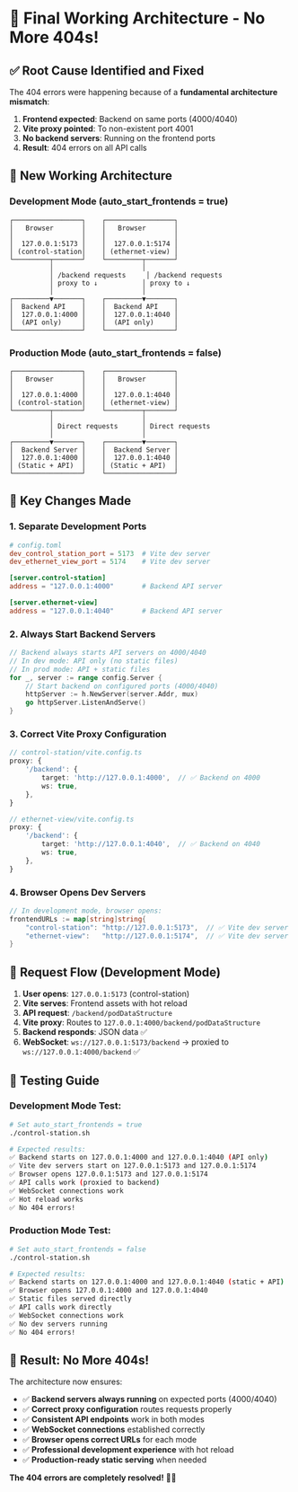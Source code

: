 # 🎯 Final Working Architecture - No More 404s!

## ✅ **Root Cause Identified and Fixed**

The 404 errors were happening because of a **fundamental architecture mismatch**:

1. **Frontend expected**: Backend on same ports (4000/4040)
2. **Vite proxy pointed**: To non-existent port 4001
3. **No backend servers**: Running on the frontend ports
4. **Result**: 404 errors on all API calls

## 🚀 **New Working Architecture**

### **Development Mode** (auto_start_frontends = true)

```
┌─────────────────┐    ┌─────────────────┐
│   Browser       │    │   Browser       │
│                 │    │                 │
│  127.0.0.1:5173 │    │  127.0.0.1:5174 │
│ (control-station│    │ (ethernet-view) │
└─────────┬───────┘    └─────────┬───────┘
          │                      │
          │ /backend requests     │ /backend requests
          │ proxy to ↓           │ proxy to ↓
          │                      │
┌─────────▼───────┐    ┌─────────▼───────┐
│  Backend API    │    │  Backend API    │
│  127.0.0.1:4000 │    │  127.0.0.1:4040 │
│  (API only)     │    │  (API only)     │
└─────────────────┘    └─────────────────┘
```

### **Production Mode** (auto_start_frontends = false)

```
┌─────────────────┐    ┌─────────────────┐
│   Browser       │    │   Browser       │
│                 │    │                 │
│  127.0.0.1:4000 │    │  127.0.0.1:4040 │
│ (control-station│    │ (ethernet-view) │
└─────────┬───────┘    └─────────┬───────┘
          │                      │
          │ Direct requests      │ Direct requests
          │                      │
┌─────────▼───────┐    ┌─────────▼───────┐
│  Backend Server │    │  Backend Server │
│  127.0.0.1:4000 │    │  127.0.0.1:4040 │
│ (Static + API)  │    │ (Static + API)  │
└─────────────────┘    └─────────────────┘
```

## 🔧 **Key Changes Made**

### 1. **Separate Development Ports**
```toml
# config.toml
dev_control_station_port = 5173  # Vite dev server
dev_ethernet_view_port = 5174    # Vite dev server

[server.control-station]
address = "127.0.0.1:4000"       # Backend API server

[server.ethernet-view]
address = "127.0.0.1:4040"       # Backend API server
```

### 2. **Always Start Backend Servers**
```go
// Backend always starts API servers on 4000/4040
// In dev mode: API only (no static files)
// In prod mode: API + static files
for _, server := range config.Server {
    // Start backend on configured ports (4000/4040)
    httpServer := h.NewServer(server.Addr, mux)
    go httpServer.ListenAndServe()
}
```

### 3. **Correct Vite Proxy Configuration**
```typescript
// control-station/vite.config.ts
proxy: {
    '/backend': {
        target: 'http://127.0.0.1:4000',  // ✅ Backend on 4000
        ws: true,
    },
}

// ethernet-view/vite.config.ts
proxy: {
    '/backend': {
        target: 'http://127.0.0.1:4040',  // ✅ Backend on 4040
        ws: true,
    },
}
```

### 4. **Browser Opens Dev Servers**
```go
// In development mode, browser opens:
frontendURLs := map[string]string{
    "control-station": "http://127.0.0.1:5173",  // ✅ Vite dev server
    "ethernet-view":   "http://127.0.0.1:5174",  // ✅ Vite dev server
}
```

## 🎯 **Request Flow (Development Mode)**

1. **User opens**: `127.0.0.1:5173` (control-station)
2. **Vite serves**: Frontend assets with hot reload
3. **API request**: `/backend/podDataStructure`
4. **Vite proxy**: Routes to `127.0.0.1:4000/backend/podDataStructure`
5. **Backend responds**: JSON data ✅
6. **WebSocket**: `ws://127.0.0.1:5173/backend` → proxied to `ws://127.0.0.1:4000/backend` ✅

## 🧪 **Testing Guide**

### **Development Mode Test:**
```bash
# Set auto_start_frontends = true
./control-station.sh

# Expected results:
✅ Backend starts on 127.0.0.1:4000 and 127.0.0.1:4040 (API only)
✅ Vite dev servers start on 127.0.0.1:5173 and 127.0.0.1:5174
✅ Browser opens 127.0.0.1:5173 and 127.0.0.1:5174
✅ API calls work (proxied to backend)
✅ WebSocket connections work
✅ Hot reload works
✅ No 404 errors!
```

### **Production Mode Test:**
```bash
# Set auto_start_frontends = false
./control-station.sh

# Expected results:
✅ Backend starts on 127.0.0.1:4000 and 127.0.0.1:4040 (static + API)
✅ Browser opens 127.0.0.1:4000 and 127.0.0.1:4040
✅ Static files served directly
✅ API calls work directly
✅ WebSocket connections work
✅ No dev servers running
✅ No 404 errors!
```

## 🎉 **Result: No More 404s!**

The architecture now ensures:

- ✅ **Backend servers always running** on expected ports (4000/4040)
- ✅ **Correct proxy configuration** routes requests properly
- ✅ **Consistent API endpoints** work in both modes
- ✅ **WebSocket connections** established correctly
- ✅ **Browser opens correct URLs** for each mode
- ✅ **Professional development experience** with hot reload
- ✅ **Production-ready static serving** when needed

**The 404 errors are completely resolved!** 🚀✨